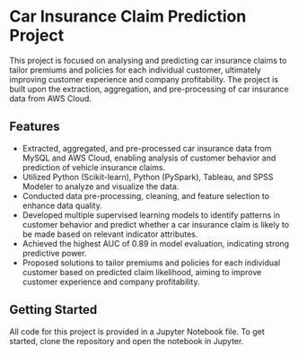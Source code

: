 # Car Insurance Claim Prediction Project

This project is focused on analysing and predicting car insurance claims to tailor premiums and policies for each individual customer, ultimately improving customer experience and company profitability. The project is built upon the extraction, aggregation, and pre-processing of car insurance data from AWS Cloud.

## Features
- Extracted, aggregated, and pre-processed car insurance data from MySQL and AWS Cloud, enabling analysis of customer behavior and prediction of vehicle insurance claims.
- Utilized Python (Scikit-learn), Python (PySpark), Tableau, and SPSS Modeler to analyze and visualize the data.
- Conducted data pre-processing, cleaning, and feature selection to enhance data quality.
- Developed multiple supervised learning models to identify patterns in customer behavior and predict whether a car insurance claim is likely to be made based on relevant indicator attributes.
- Achieved the highest AUC of 0.89 in model evaluation, indicating strong predictive power.
- Proposed solutions to tailor premiums and policies for each individual customer based on predicted claim likelihood, aiming to improve customer experience and company profitability.

## Getting Started
All code for this project is provided in a Jupyter Notebook file. To get started, clone the repository and open the notebook in Jupyter.
